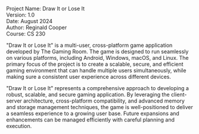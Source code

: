 Project Name: Draw It or Lose It  
Version: 1.0  
Date: August 2024  
Author: Reginald Cooper  
Course: CS 230


"Draw It or Lose It" is a multi-user, cross-platform game application developed by The Gaming Room. The game is designed to run seamlessly on various platforms, including Android, Windows, macOS, and Linux. The primary focus of the project is to create a scalable, secure, and efficient gaming environment that can handle multiple users simultaneously, while making sure a consistent user experience across different devices.


"Draw It or Lose It" represents a comprehensive approach to developing a robust, scalable, and secure gaming application. By leveraging the client-server architecture, cross-platform compatibility, and advanced memory and storage management techniques, the game is well-positioned to deliver a seamless experience to a growing user base. Future expansions and enhancements can be managed efficiently with careful planning and execution.
